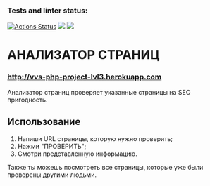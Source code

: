 ### Tests and linter status:
[![Actions Status](https://github.com/Valentina-Vasileva/php-project-lvl3/workflows/hexlet-check/badge.svg)](https://github.com/Valentina-Vasileva/php-project-lvl3/actions)
![](https://github.com/Valentina-Vasileva/php-project-lvl3/workflows/Tests%20and%20linter/badge.svg)
<a href="https://codeclimate.com/github/Valentina-Vasileva/php-project-lvl3/maintainability"><img src="https://api.codeclimate.com/v1/badges/aac8c9eed73342cf6ee4/maintainability" /></a>

АНАЛИЗАТОР СТРАНИЦ
==================
### http://vvs-php-project-lvl3.herokuapp.com
Анализатор страниц проверяет указанные страницы на SEO пригодность.

Использование
-------------
1. Напиши URL страницы, которую нужно проверить;
2. Нажми "ПРОВЕРИТЬ";
3. Смотри представленную информацию.

Также ты можешь посмотреть все страницы, которые уже были проверены другими людьми.
